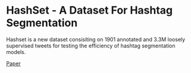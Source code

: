 # HashSet - A Dataset For Hashtag Segmentation
Hashset is a new dataset consisiting on 1901 annotated and 3.3M loosely supervised tweets for testing the efficiency of hashtag segmentation models.


[Paper](https://arxiv.org/pdf/2201.06741.pdf)

